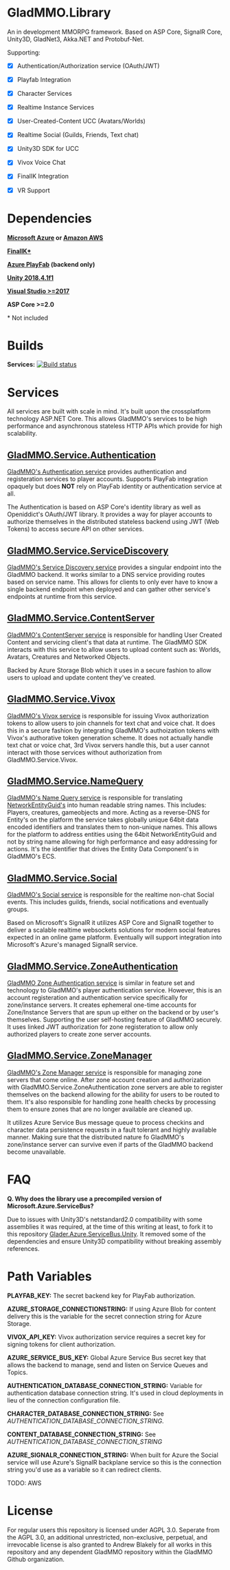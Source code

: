 # GladMMO.Library

An in development MMORPG framework. Based on ASP Core, SignalR Core, Unity3D, GladNet3, Akka.NET and Protobuf-Net.

Supporting:

- [x] Authentication/Authorization service (OAuth/JWT) 

- [x] Playfab Integration

- [x] Character Services

- [x] Realtime Instance Services

- [x] User-Created-Content UCC (Avatars/Worlds)

- [x] Realtime Social (Guilds, Friends, Text chat)

- [x] Unity3D SDK for UCC

- [x] Vivox Voice Chat

- [x] FinalIK Integration

- [x] VR Support

# Dependencies

**[Microsoft Azure](https://azure.microsoft.com/en-us/) or [Amazon AWS](https://aws.amazon.com/)**

**[FinalIK\*](https://assetstore.unity.com/packages/tools/animation/final-ik-14290)**

**[Azure PlayFab](https://playfab.com/) (backend only)**

**[Unity 2018.4.1f1](https://unity.com/)**

**[Visual Studio >=2017](https://visualstudio.microsoft.com/vs/)**

**ASP Core >=2.0**



\* Not included

# Builds

**Services:** [![Build status](https://dev.azure.com/vrguardians/VRGuardians.Test/_apis/build/status/VRGuardians%20Test%20-%20CI)](https://dev.azure.com/vrguardians/VRGuardians.Test/_build/latest?definitionId=9)

# Services

All services are built with scale in mind. It's built upon the crossplatform technology ASP.NET Core. This allows GladMMO's services to be high performance and asynchronous stateless HTTP APIs which provide for high scalability.

## [GladMMO.Service.Authentication](https://github.com/gladmmo/GladMMO.Library/tree/master/src/Server/GladMMO.Service.Authentication)

[GladMMO's Authentication service](https://github.com/gladmmo/GladMMO.Library/tree/master/src/Server/GladMMO.Service.Authentication) provides authentication and registeration services to player accounts. Supports PlayFab integration opaquely but does **NOT** rely on PlayFab identity or authentication service at all.

The Authentication is based on ASP Core's identity library as well as Openiddict's OAuth/JWT library. It provides a way for player accounts to authorize themselves in the distributed stateless backend using JWT (Web Tokens) to access secure API on other services.

## [GladMMO.Service.ServiceDiscovery](https://github.com/gladmmo/GladMMO.Library/tree/master/src/Server/GladMMO.Service.ServiceDiscovery)

[GladMMO's Service Discovery service](https://github.com/gladmmo/GladMMO.Library/tree/master/src/Server/GladMMO.Service.ServiceDiscovery) provides a singular endpoint into the GladMMO backend. It works similar to a DNS service providing routes based on service name. This allows for clients to only ever have to know a single backend endpoint when deployed and can gather other service's endpoints at runtime from this service.

## [GladMMO.Service.ContentServer](https://github.com/gladmmo/GladMMO.Library/tree/master/src/Server/GladMMO.Service.ContentServer)

[GladMMO's ContentServer service](https://github.com/gladmmo/GladMMO.Library/tree/master/src/Server/GladMMO.Service.ContentServer) is responsible for handling User Created Content and servicing client's that data at runtime. The GladMMO SDK interacts with this service to allow users to upload content such as: Worlds, Avatars, Creatures and Networked Objects. 

Backed by Azure Storage Blob which it uses in a secure fashion to allow users to upload and update content they've created.

## [GladMMO.Service.Vivox](https://github.com/gladmmo/GladMMO.Library/tree/master/src/Server/GladMMO.Service.Vivox)

[GladMMO's Vivox service](https://github.com/gladmmo/GladMMO.Library/tree/master/src/Server/GladMMO.Service.Vivox) is responsible for issuing Vivox authorization tokens to allow users to join channels for text chat and voice chat. It does this in a secure fashion by integrating GladMMO's authoization tokens with Vivox's authorative token generation scheme. It does not actually handle text chat or voice chat, 3rd Vivox servers handle this, but a user cannot interact with those services without authorization from GladMMO.Service.Vivox.

## [GladMMO.Service.NameQuery](https://github.com/gladmmo/GladMMO.Library/tree/master/src/Server/GladMMO.Service.NameQuery)

[GladMMO's Name Query service](https://github.com/gladmmo/GladMMO.Library/tree/master/src/Server/GladMMO.Service.NameQuery) is responsible for translating [NetworkEntityGuid's](https://github.com/gladmmo/GladMMO.Library/blob/master/src/GladMMO.Common/Guid/NetworkEntityGuid.cs) into human readable string names. This includes: Players, creatures, gameobjects and more. Acting as a reverse-DNS for Entity's on the platform the service takes globally unique 64bit data encoded identifiers and translates them to non-unique names. This allows for the platform to address entities using the 64bit NetworkEntityGuid and not by string name allowing for high performance and easy addressing for actions. It's the identifier that drives the Entity Data Component's in GladMMO's ECS.

## [GladMMO.Service.Social](https://github.com/gladmmo/GladMMO.Library/tree/master/src/Server/GladMMO.Service.Social)

[GladMMO's Social service](https://github.com/gladmmo/GladMMO.Library/tree/master/src/Server/GladMMO.Service.Social) is responsible for the realtime non-chat Social events. This includes guilds, friends, social notifications and eventually groups.

Based on Microsoft's SignalR it utilizes ASP Core and SignalR together to deliver a scalable realtime websockets solutions for modern social features expected in an online game platform. Eventually will support integration into Microsoft's Azure's managed SignalR service.

## [GladMMO.Service.ZoneAuthentication](https://github.com/gladmmo/GladMMO.Library/tree/master/src/Server/GladMMO.Service.ZoneAuthentication)

[GladMMO Zone Authentication service](https://github.com/gladmmo/GladMMO.Library/tree/master/src/Server/GladMMO.Service.ZoneAuthentication) is similar in feature set and technology to GladMMO's player authentication service. However, this is an account registeration and authentication service specifically for zone/instance servers. It creates ephemeral one-time accounts for Zone/Instance Servers that are spun up either on the backend or by user's themselves. Supporting the user self-hosting feature of GladMMO securely. It uses linked JWT authorization for zone registeration to allow only authorized players to create zone server accounts.

## [GladMMO.Service.ZoneManager](https://github.com/gladmmo/GladMMO.Library/tree/master/src/Server/GladMMO.Service.ZoneManager)

[GladMMO's Zone Manager service](https://github.com/gladmmo/GladMMO.Library/tree/master/src/Server/GladMMO.Service.ZoneManager) is responsible for managing zone servers that come online. After zone account creation and authorization with GladMMO.Service.ZoneAuthentication zone servers are able to register themselves on the backend allowing for the ability for users to be routed to them. It's also responsible for handling zone health checks by processing them to ensure zones that are no longer available are cleaned up.

It utilizes Azure Service Bus message queue to process checkins and character data persistence requests in a fault tolerant and highly available manner. Making sure that the distributed nature fo GladMMO's zone/instance server can survive even if parts of the GladMMO backend become unavailable.

# FAQ

**Q. Why does the library use a precompiled version of Microsoft.Azure.ServiceBus?**

Due to issues with Unity3D's netstandard2.0 compatibility with some assemblies it was required, at the time of this writing at least, to fork it to this repository [Glader.Azure.ServiceBus.Unity](https://github.com/HelloKitty/Glader.Azure.ServiceBus.Unity). It removed some of the dependencies and ensure Unity3D compatibility without breaking assembly references.

# Path Variables

**PLAYFAB_KEY:** The secret backend key for PlayFab authorization.

**AZURE_STORAGE_CONNECTIONSTRING:** If using Azure Blob for content delivery this is the variable for the secret connection string for Azure Storage.

**VIVOX_API_KEY:** Vivox authorization service requires a secret key for signing tokens for client authorization.

**AZURE_SERVICE_BUS_KEY:** Global Azure Service Bus secret key that allows the backend to manage, send and listen on Service Queues and Topics.

**AUTHENTICATION_DATABASE_CONNECTION_STRING:** Variable for authentication database connection string. It's used in cloud deployments in lieu of the connection configuration file.

**CHARACTER_DATABASE_CONNECTION_STRING:** See *AUTHENTICATION_DATABASE_CONNECTION_STRING*.

**CONTENT_DATABASE_CONNECTION_STRING:** See *AUTHENTICATION_DATABASE_CONNECTION_STRING*

**AZURE_SIGNALR_CONNECTION_STRING:** When built for Azure the Social service will use Azure's SignalR backplane service so this is the connection string you'd use as a variable so it can redirect clients.


TODO: AWS

# License

For regular users this repository is licensed under AGPL 3.0. Seperate from the AGPL 3.0, an additional unrestricted, non-exclusive, perpetual, and irrevocable license is also granted to Andrew Blakely for all works in this repository and any dependent GladMMO repository within the GladMMO Github organization.
